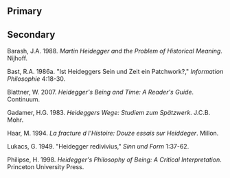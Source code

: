 ## Primary

## Secondary

Barash, J.A. 1988. *Martin Heidegger and the Problem of Historical Meaning*. Nijhoff.

Bast, R.A. 1986a. "Ist Heideggers Sein und Zeit ein Patchwork?," *Information Philosophie* 4:18-30.

Blattner, W. 2007. *Heidegger's Being and Time: A Reader's Guide*. Continuum.

Gadamer, H.G. 1983. *Heideggers Wege: Studiem zum Spätzwerk*. J.C.B. Mohr.

Haar, M. 1994. *La fracture d l'Histoire: Douze essais sur Heiddeger*. Millon.

Lukacs, G. 1949. "Heidegger redivivius," *Sinn und Form* 1:37-62.

Philipse, H. 1998. *Heidegger's Philosophy of Being: A Critical Interpretation*. Princeton University Press.
